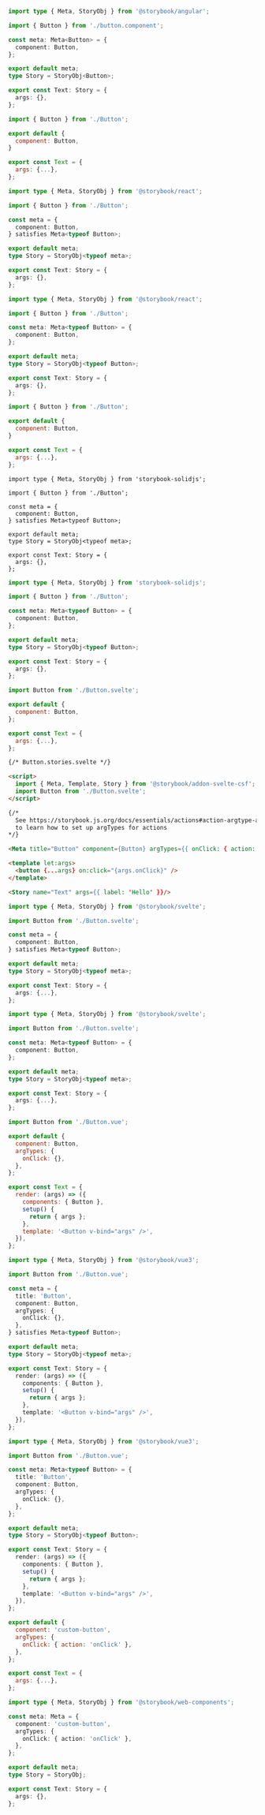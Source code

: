 ```ts filename="Button.stories.ts" renderer="angular" language="ts"
import type { Meta, StoryObj } from '@storybook/angular';

import { Button } from './button.component';

const meta: Meta<Button> = {
  component: Button,
};

export default meta;
type Story = StoryObj<Button>;

export const Text: Story = {
  args: {},
};
```

```js filename="Button.stories.js|jsx" renderer="react" language="js"
import { Button } from './Button';

export default {
  component: Button,
}

export const Text = {
  args: {...},
};
```

```ts filename="Button.stories.ts|tsx" renderer="react" language="ts-4-9"
import type { Meta, StoryObj } from '@storybook/react';

import { Button } from './Button';

const meta = {
  component: Button,
} satisfies Meta<typeof Button>;

export default meta;
type Story = StoryObj<typeof meta>;

export const Text: Story = {
  args: {},
};
```

```ts filename="Button.stories.ts|tsx" renderer="react" language="ts"
import type { Meta, StoryObj } from '@storybook/react';

import { Button } from './Button';

const meta: Meta<typeof Button> = {
  component: Button,
};

export default meta;
type Story = StoryObj<typeof Button>;

export const Text: Story = {
  args: {},
};
```

```js filename="Button.stories.js|jsx" renderer="solid" language="js"
import { Button } from './Button';

export default {
  component: Button,
}

export const Text = {
  args: {...},
};
```

```tsx filename="Button.stories.ts|tsx" renderer="solid" language="ts-4-9"
import type { Meta, StoryObj } from 'storybook-solidjs';

import { Button } from './Button';

const meta = {
  component: Button,
} satisfies Meta<typeof Button>;

export default meta;
type Story = StoryObj<typeof meta>;

export const Text: Story = {
  args: {},
};
```

```ts filename="Button.stories.ts|tsx" renderer="solid" language="ts"
import type { Meta, StoryObj } from 'storybook-solidjs';

import { Button } from './Button';

const meta: Meta<typeof Button> = {
  component: Button,
};

export default meta;
type Story = StoryObj<typeof Button>;

export const Text: Story = {
  args: {},
};
```

```js filename="Button.stories.js" renderer="svelte" language="js"
import Button from './Button.svelte';

export default {
  component: Button,
};

export const Text = {
  args: {...},
};
```

```html renderer="svelte" language="ts" tabTitle="native-format"
{/* Button.stories.svelte */}

<script>
  import { Meta, Template, Story } from '@storybook/addon-svelte-csf';
  import Button from './Button.svelte';
</script>

{/* 
  See https://storybook.js.org/docs/essentials/actions#action-argtype-annotation
  to learn how to set up argTypes for actions
*/}

<Meta title="Button" component={Button} argTypes={{ onClick: { action: "onClick" }, }} />

<template let:args>
  <button {...args} on:click="{args.onClick}" />
</template>

<Story name="Text" args={{ label: 'Hello' }}/>
```

```ts filename="Button.stories.ts" renderer="svelte" language="ts-4-9"
import type { Meta, StoryObj } from '@storybook/svelte';

import Button from './Button.svelte';

const meta = {
  component: Button,
} satisfies Meta<typeof Button>;

export default meta;
type Story = StoryObj<typeof meta>;

export const Text: Story = {
  args: {...},
};
```

```ts filename="Button.stories.ts" renderer="svelte" language="ts"
import type { Meta, StoryObj } from '@storybook/svelte';

import Button from './Button.svelte';

const meta: Meta<typeof Button> = {
  component: Button,
};

export default meta;
type Story = StoryObj<typeof meta>;

export const Text: Story = {
  args: {...},
};
```

```js filename="Button.stories.js" renderer="vue" language="js"
import Button from './Button.vue';

export default {
  component: Button,
  argTypes: {
    onClick: {},
  },
};

export const Text = {
  render: (args) => ({
    components: { Button },
    setup() {
      return { args };
    },
    template: '<Button v-bind="args" />',
  }),
};
```

```ts filename="Button.stories.ts" renderer="vue" language="ts-4-9"
import type { Meta, StoryObj } from '@storybook/vue3';

import Button from './Button.vue';

const meta = {
  title: 'Button',
  component: Button,
  argTypes: {
    onClick: {},
  },
} satisfies Meta<typeof Button>;

export default meta;
type Story = StoryObj<typeof meta>;

export const Text: Story = {
  render: (args) => ({
    components: { Button },
    setup() {
      return { args };
    },
    template: '<Button v-bind="args" />',
  }),
};
```

```ts filename="Button.stories.ts" renderer="vue" language="ts"
import type { Meta, StoryObj } from '@storybook/vue3';

import Button from './Button.vue';

const meta: Meta<typeof Button> = {
  title: 'Button',
  component: Button,
  argTypes: {
    onClick: {},
  },
};

export default meta;
type Story = StoryObj<typeof Button>;

export const Text: Story = {
  render: (args) => ({
    components: { Button },
    setup() {
      return { args };
    },
    template: '<Button v-bind="args" />',
  }),
};
```

```js filename="Button.stories.js" renderer="web-components" language="js"
export default {
  component: 'custom-button',
  argTypes: {
    onClick: { action: 'onClick' },
  },
};

export const Text = {
  args: {...},
};
```

```ts filename="Button.stories.ts" renderer="web-components" language="ts"
import type { Meta, StoryObj } from '@storybook/web-components';

const meta: Meta = {
  component: 'custom-button',
  argTypes: {
    onClick: { action: 'onClick' },
  },
};

export default meta;
type Story = StoryObj;

export const Text: Story = {
  args: {},
};
```

